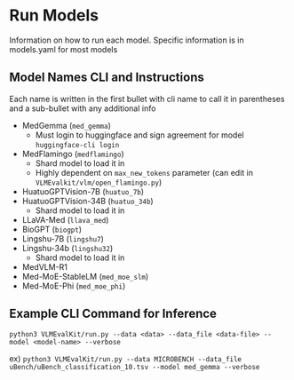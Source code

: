 # Run Models
Information on how to run each model. Specific information is in models.yaml for most models

## Model Names CLI and Instructions
Each name is written in the first bullet with cli name to call it in parentheses and a sub-bullet with any additional info
- MedGemma (`med_gemma`)
    - Must login to huggingface and sign agreement for model `huggingface-cli login`
- MedFlamingo (`medflamingo`)
    - Shard model to load it in
    - Highly dependent on `max_new_tokens` parameter (can edit in `VLMEvalkit/vlm/open_flamingo.py`)
- HuatuoGPTVision-7B (`huatuo_7b`)
- HuatuoGPTVision-34B (`huatuo_34b`)
    - Shard model to load it in
- LLaVA-Med (`llava_med`)
- BioGPT (`biogpt`)
- Lingshu-7B (`lingshu7`)
- Lingshu-34b (`lingshu32`)
    - Shard model to load it in
- MedVLM-R1
- Med-MoE-StableLM (`med_moe_slm`)
- Med-MoE-Phi (`med_moe_phi`)

## Example CLI Command for Inference
`python3 VLMEvalKit/run.py --data <data> --data_file <data-file> --model <model-name> --verbose`

ex) `python3 VLMEvalKit/run.py --data MICROBENCH --data_file uBench/uBench_classification_10.tsv --model med_gemma --verbose`
